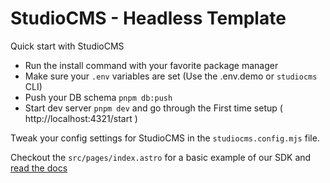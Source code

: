 # StudioCMS - Headless Template

Quick start with StudioCMS

- Run the install command with your favorite package manager
- Make sure your `.env` variables are set (Use the .env.demo or `studiocms` CLI)
- Push your DB schema `pnpm db:push`
- Start dev server `pnpm dev` and go through the First time setup ( http://localhost:4321/start )

Tweak your config settings for StudioCMS in the `studiocms.config.mjs` file.

Checkout the `src/pages/index.astro` for a basic example of our SDK and [read the docs](https://docs.studiocms.dev)